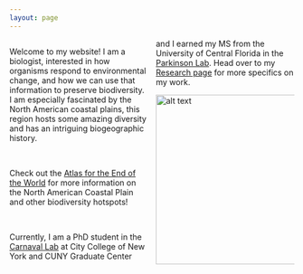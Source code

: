 ```yaml
---
layout: page
---
```



<div class="col2">

<p>
Welcome to my website! I am a biologist, interested in how organisms respond to 
environmental change, and how we can use that information to preserve biodiversity. I am 
especially fascinated by the North American coastal plains, 
this region hosts some amazing diversity and has an intriguing biogeographic history. 
</p>

<br>

<p>
Check out the <a href="images/north_american_coastal_plain.pdf">Atlas for the End of the 
World</a> for more information on the North American Coastal Plain and other biodiversity 
hotspots!
</p>

<br>

<p>
Currently, I am a PhD student in the <a href="http://www.carnavallab.org/">Carnaval Lab</a> 
at City College of New York and CUNY Graduate Center and I earned my MS from the 
University of Central Florida in the <a href="www.parkinsonlab.com/">Parkinson Lab</a>. Head over
to my <a href="Research">Research page</a> for more specifics on my work. 
</p>

<img src="/images/desk.png" alt="alt text" width="300">

</div>


<style>
  .col2 {
    columns: 2 200px;         /* number of columns and width in pixels*/
    -webkit-columns: 2 200px; /* chrome, safari */
    -moz-columns: 2 200px;    /* firefox */
  }
  .col3 {
    columns: 3 100px;
    -webkit-columns: 3 100px;
    -moz-columns: 3 100px;
  }
</style>


